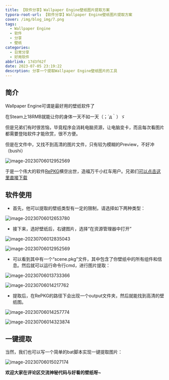 ```yaml
---
title: 【软件分享】Wallpaper Engine壁纸图片提取方案
typora-root-url: 【软件分享】Wallpaper Engine壁纸图片提取方案
cover: /img/blog_img/7.png
tags:
  - Wallpaper Engine
  - 软件
  - 分享
  - 壁纸
categories:
  - 日常分享
  - 好用软件
abbrlink: 17d3f62f
date: 2023-07-05 23:19:22
descrption: 分享一个提取Wallpaper Engine壁纸图片的工具
---
```








## 简介

Wallpaper Engine可谓是最好用的壁纸软件了

在Steam上18RMB就能让你的身体一天不如一天（；´д｀）ゞ

但是兄弟们有时很苦恼，毕竟程序会消耗电脑资源，让电脑变卡，而且每次看图片都需要登陆软件才能欣赏，很不方便。

但是在文件中，又找不到高清的图片文件，只有较为模糊的Preview，不好冲（bushi）

![image-20230706012952569](/image-20230706012952569.png)

于是一个伟大的软件[RePKG](https://github.com/notscuffed/repkg.git)横空出世，造福万千小红车用户。兄弟们[可以点击这里直接下载](/blog/17d3f62f/RePKG.exe)

## 软件使用

- 首先，他可以提取的壁纸类型有一定的限制，请选择如下两种类型：

![image-20230706012653780](/image-20230706012653780.png)

- 接下来，选好壁纸后，右键图片，选择“在资源管理器中打开”

![image-20230706012835043](/image-20230706012835043.png)

![image-20230706012952569](/image-20230706012952569.png)

- 可以看到其中有一个“scene.pkg”文件，其中包含了你壁纸中的所有组件和信息。然后就可以运行命令行cmd，进行图片提取：

![image-20230706013733366](/image-20230706013733366.png)

![image-20230706014217762](/image-20230706014217762.png)

- 提取后，在RePKG的路径下会出现一个output文件夹，然后就能找到高清的壁纸图。

![image-20230706014257774](/image-20230706014257774.png)

![image-20230706014323874](/image-20230706014323874.png)



## 一键提取

当然，我们也可以写一个简单的bat脚本实现一键提取图片：

![image-20230706015027174](/image-20230706015027174.png)



**欢迎大家在评论区交流神秘代码与好看的壁纸呀~**







